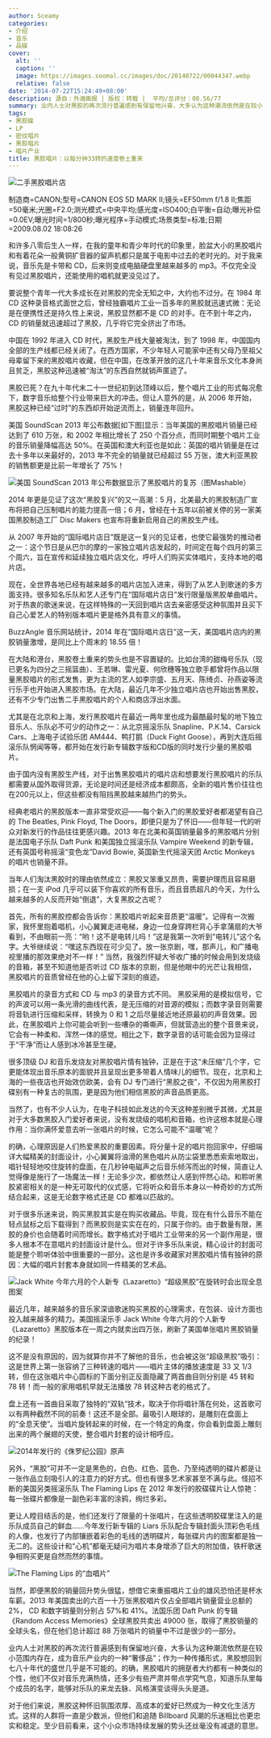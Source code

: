 ```yaml
---
author: Sceamy
categories:
- 介绍
- 音乐
- 品碟
cover:
  alt: ''
  caption: ''
  image: https://images.soomal.cc/images/doc/20140722/00044347.webp
  relative: false
date: '2014-07-22T15:24:49+08:00'
description: 源自：外滩画报 | 版权：转载 |  平均/总评分：08.56/77
summary: 业内人士对黑胶的再次流行普遍感到有保留地兴奋，大多认为这种潮流依然是在较小范围内存在，成为音乐产业内的一种“奢侈品”；作为一种传播形式，黑胶想回到七八十年代的盛世几乎是不可能的。的确，黑胶唱片的拥趸者大约都有一种类似的个性，他们不仅对音乐充满热情，还多少有些严肃并带点学究气息……
tags:
- 黑胶碟
- LP
- 密纹唱片
- 黑胶唱片
- 唱片产业
title: 黑胶唱片：以每分钟33转的速度卷土重来
---
```


![二手黑胶唱片店](https://images.soomal.cc/images/doc/20140722/00044342_01.webp)

制造商=CANON;型号=CANON EOS 5D MARK II;镜头=EF50mm f/1.8 II;焦距=50毫米;光圈=F2.0;测光模式=中央平均;感光度=ISO400;白平衡=自动;曝光补偿=0.0EV;曝光时间=1/800秒;曝光程序=手动模式;场景类型=标准;日期=2009.08.02 18:08:26



和许多八零后生人一样，在我的童年和青少年时代的印象里，脸盆大小的黑胶唱片和有着花朵一般黄铜扩音器的留声机都只是属于电影中过去的老时光的。对于我来说，音乐先是卡带和 CD，后来则变成电脑硬盘里越来越多的 mp3。不仅完全没有见过黑胶唱片，还能使用的唱机就更没见过了。

要说整个青年一代大多成长在对黑胶的完全无知之中，大约也不过分。在 1984 年 CD 这种录音格式面世之后，曾经独霸唱片工业一百多年的黑胶就迅速式微：无论是在便携性还是持久性上来说，黑胶显然都不是 CD 的对手。在不到十年之内，CD 的销量就迅速超过了黑胶，几乎将它完全挤出了市场。

中国在 1992 年进入 CD 时代，黑胶生产线大量被淘汰，到了 1998 年，中国国内全部的生产线都已经关闭了。在西方国家，不少年轻人可能家中还有父母乃至祖父母辈留下来的黑胶唱片收藏，但在中国，在改革开放的这几十年来音乐文化本身尚且贫乏，黑胶这种迅速被“淘汰”的东西自然就销声匿迹了。

黑胶已死？在九十年代末二十一世纪初到达顶峰以后，整个唱片工业的形式每况愈下，数字音乐给整个行业带来巨大的冲击。但让人意外的是，从 2006 年开始，黑胶这种已经“过时”的东西却开始逆流而上，销量连年回升。

美国 SoundScan 2013 年公布数据[如下图]显示：当年美国的黑胶唱片销量已经达到了 610 万张，和 2002 年相比增长了 250 个百分点，而同时期整个唱片工业的音乐销量降幅高达 50%。在英国和澳大利亚也是如此：英国的唱片销量是在过去十多年以来最好的，2013 年不完全的销量就已经超过 55 万张，澳大利亚黑胶的销售额更是比前一年增长了 75%！

![美国 SoundScan 2013 年公布数据显示了黑胶唱片的复苏（图Mashable）](https://images.soomal.cc/images/doc/20140722/00044343.webp)





2014 年更是见证了这次“黑胶复兴”的又一高潮：5 月，北美最大的黑胶制造厂宣布将把自己压制唱片的能力提高一倍；6 月，曾经在十五年以前被关停的另一家美国黑胶制造工厂 Disc Makers 也宣布将重新启用自己的黑胶生产线。

从 2007 年开始的“国际唱片店日”既是这一复兴的见证者，也使它最强势的推动者之一：这个节日是从巴尔的摩的一家独立唱片店发起的，时间定在每个四月的第三个周六，旨在宣传和延续独立唱片店文化，呼吁人们购买实体唱片，支持本地的唱片店。

现在，全世界各地已经有越来越多的唱片店加入进来，得到了从艺人到歌迷的多方面支持。很多知名乐队和艺人还专门在“国际唱片店日”发行限量版黑胶单曲唱片。对于热衷的歌迷来说，在这样特殊的一天回到唱片店去亲密感受这种氛围并且买下自己心爱艺人的特别版本唱片更是格外具有意义的事情。

BuzzAngle 音乐网站统计，2014 年在“国际唱片店日”这一天，美国唱片店内的黑胶销量激增，是同比上个周末的 18.55 倍！

在大陆和港台，黑胶卷土重来的势头也是不容置疑的。比如台湾的甜梅号乐队（现已更名为四分之三摇篮曲）、王若琳、雷光夏、何欣穗等独立歌手都曾将作品以限量黑胶唱片的形式发售，更为主流的艺人如李宗盛、五月天、陈绮贞、孙燕姿等流行乐手也开始进入黑胶市场。在大陆，最近几年不少独立唱片店也开始出售黑胶，还有不少专门出售二手黑胶唱片的个人和商店浮出水面。

尤其是在北京和上海，发行黑胶唱片在最近一两年里也成为最酷最时髦的地下独立音乐人、乐队必不可少的动作之一：从北京摇滚乐队 Snapline、P.K.14、Carsick Cars、上海电子试验乐团 AM444、鸭打鹅（Duck Fight Goose），再到大连后摇滚乐队惘闻等等，都开始在发行新专辑数字版和CD版的同时发行少量的黑胶唱片。

由于国内没有黑胶生产线，对于出售黑胶唱片的唱片店和想要发行黑胶唱片的乐队都需要从国外取得货源，无论是时间还是经济成本都颇高，全新的唱片售价往往也在200元以上，但这些都没有阻挡黑胶越来越热门的势头。

经典老唱片的黑胶版本一直非常受欢迎――每个新入门的黑胶爱好者都渴望有自己的 The Beatles, Pink Floyd, The Doors，即便只是为了怀旧――但年轻一代的听众对新发行的作品往往更感兴趣。2013 年在北美和英国销量最多的黑胶唱片分别是法国电子乐队 Daft Punk 和美国独立摇滚乐队 Vampire Weekend 的新专辑，还有英国号称摇滚“变色龙”David Bowie, 英国新生代摇滚天团 Arctic Monkeys 的唱片也销量不菲。

当年人们淘汰黑胶时的理由依然成立：黑胶又笨重又昂贵，需要护理而且容易磨损；在一支 iPod 几乎可以装下你喜欢的所有音乐，而且音质超凡的今天，为什么越来越多的人反而开始“倒退”，大复黑胶之古呢？

首先，所有的黑胶控都会告诉你：黑胶唱片听起来音质更“温暖”。记得有一次搬家，我怀里抱着唱机，小心翼翼走进电梯，身边一位身穿跨栏背心手拿蒲扇的大爷看到，不由眼前一亮：“哟！这不是电转儿吗！”这是我第一次听到“电转儿”这个名字。大爷继续说：“嘿这东西现在可少见了。放一张京剧，嘿，那声儿，和广播电视里播的那效果绝对不一样！” 当然，我强烈怀疑大爷收广播的时候会用到发烧级的音箱，甚至不知道他是否听过 CD 版本的京剧，但是他眼中的光芒让我相信，黑胶唱片的音质曾经在他的心上留下深刻的痕迹。

黑胶唱片的录音方式和 CD 与 mp3 的录音方式不同。 黑胶采用的是模拟信号，它的声波可以用一条光滑的曲线代表，是无压缩的对音源的模拟；而数字录音则需要将音轨进行压缩和采样，转换为 0 和 1 之后尽量接近地还原最初的声音效果。因此，在黑胶唱片上你可能会听到一些嘈杂的嘶嘶声，但就营造出的整个音景来说，它会有一种柔和、浑然一体的感觉。相比之下，数字录音的话可能会因为显得过于“干净”而让人感到冰冷甚至生硬。

很多顶级 DJ 和音乐发烧友对黑胶唱片情有独钟，正是在于这“未压缩”几个字，它更能体现出音乐原本的面貌并且呈现出更多带着人情味儿的细节。现在，北京和上海的一些夜店也开始效仿欧美，会有 DJ 专门进行“黑胶之夜”，不仅因为用黑胶打碟别有一种复古的氛围，更是因为他们相信黑胶的声音品质更高。

当然了，也有不少人认为，在电子科技如此发达的今天这种差别微乎其微，尤其是对于大多数黑胶入门爱好者来说，没有发烧级的唱机和音箱，也许这根本就是心理作用：当你满怀爱意去听一张唱片的时候，它怎么可能不“温暖”呢？

的确，心理原因是人们热爱黑胶的重要因素。将分量十足的唱片抱回家中，仔细端详大幅精美的封面设计，小心翼翼将油滑的黑色唱片从防尘袋里悉悉索索地取出，唱针轻轻地咬住旋转的盘面，在几秒钟电磁声之后音乐倾泻而出的时候，简直让人觉得像是施行了一场魔法一样！无论多少次，都依然让人感到怦然心动。和聆听黑胶紧密相关的是一种无可取代的仪式感，它将听众和音乐本身以一种奇妙的方式所结合起来，这是无论数字格式还是 CD 都难以匹敌的。

对于很多乐迷来说，购买黑胶其实是在购买收藏品。毕竟，现在有什么音乐不能在轻点鼠标之后下载得到？而黑胶则是实实在在的，只属于你的。由于数量有限，黑胶的身价也会随着时间而增长。数字格式对于唱片工业带来的另一个副作用是，很多人根本不在意唱片的封面设计是什么。但对于许多乐队来说，精心设计的封面可能是整个聆听体验中很重要的一部分。这也是许多收藏家对黑胶唱片情有独钟的原因：大幅的唱片封套本身就如同一件精美的艺术品。

![Jack White 今年六月的个人新专《Lazaretto》“超级黑胶”在旋转时会出现全息图案](https://images.soomal.cc/images/doc/20140722/00044344_01.webp)





最近几年，越来越多的音乐家深谙歌迷购买黑胶的心理需求，在包装、设计方面也投入越来越多的精力。美国摇滚乐手 Jack White 今年六月的个人新专《Lazaretto》黑胶版本在一周之内就卖出四万张，刷新了美国单张唱片黑胶销量的纪录！

这不是没有原因的，因为就算你并不了解他的音乐，也会被这张“超级黑胶”吸引：这是世界上第一张容纳了三种转速的唱片――唱片主体的播放速度是 33 又 1/3 转，但在这张唱片中心圆标的下面分别正反面隐藏了两首曲目则分别是 45 转和 78 转！而一般的家用唱机早就无法播放 78 转这种古老的格式了。

盘上还有一首曲目采取了独特的“双轨”技术，取决于你将唱针落在何处，这首歌可以有两种截然不同的前奏！这还不是全部。最吸引人眼球的，是雕刻在盘面上的“全息天使”。当唱片旋转起来的时候，在一个特定的角度，你会看到盘面上雕刻出来的两个展翅的天使，整合唱片封套的设计相呼应。

![2014年发行的《侏罗纪公园》原声](https://images.soomal.cc/images/doc/20140722/00044345_01.webp)





另外，“黑胶”可并不一定是黑色的，白色、红色、蓝色、乃至纯透明的碟片都是让一张作品立刻吸引人的注意力的好方式。但也有很多艺术家甚至不满与此。怪招不断的美国另类摇滚乐队 The Flaming Lips 在 2012 年发行的胶碟碟片让人惊艳：每一张碟片都像是一副色彩丰富的涂鸦，绚烂多彩。

更让人瞠目结舌的是，他们还发行了限量的十张唱片，在这些透明胶碟里注入的是乐队成员自己的鲜血……今年发行新专辑的 Liars 乐队配合专辑封面头顶彩色毛线的人像，也发行了内部镶嵌着彩色的毛线的透明碟片，每张碟片内的图案都是独一无二的。这些设计和“心机”都毫无疑问为唱片本身增添了巨大的附加值，铁杆歌迷争相购买更是自然而然的事情。

![The Flaming Lips 的“血唱片”](https://images.soomal.cc/images/doc/20140722/00044346.webp)





当然，即便黑胶的销量回升势头很猛，想借它来重振唱片工业的雄风恐怕还是杯水车薪。2013 年美国卖出的六百一十万张黑胶唱片仅占全部唱片销量营业总额的 2%， CD 和数字销量则分别占 57%和 41%。法国乐团 Daft Punk 的专辑《Random Access Memories》全球黑胶共卖出 49000 张，取得了黑胶销量的全球头名，但在他们总计超过 88 万张唱片的销量中不过是很少的一部分。

业内人士对黑胶的再次流行普遍感到有保留地兴奋，大多认为这种潮流依然是在较小范围内存在，成为音乐产业内的一种“奢侈品”；作为一种传播形式，黑胶想回到七八十年代的盛世几乎是不可能的。的确，黑胶唱片的拥趸者大约都有一种类似的个性，他们不仅对音乐充满热情，还多少有些严肃并带点学究气息，知道乐队里每个成员的名字，能够对乐队的来龙去脉、风格演变谈得头头是道。

对于他们来说，黑胶这种怀旧氛围浓厚、高成本的爱好已然成为一种文化生活方式。这样的人群将一直是少数派，但他们和追随 Billboard 风潮的乐迷相比也更忠实和稳定。至少目前看来，这个小众市场持续发展的势头还丝毫没有减退的意思。